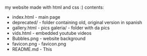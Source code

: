 my website made with html and css :)
contents:
- index.html - main page
- deprecated/ - folder containing old, original version in spanish
- gallery.html - pics
galeria/ - folder with da pics
- vids.html - embedded youtube videos
- Bubbles.png - website background
- favicon.png - favicon.png
- README.md - This